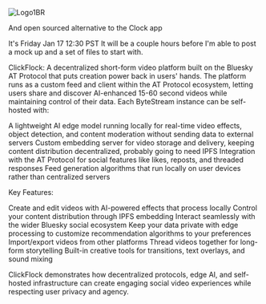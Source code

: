 
![Logo1BR](https://github.com/user-attachments/assets/ed78a710-30f5-4cfc-bd52-bb0dcd5de083)

And open sourced alternative to the Clock app

It's Friday Jan 17 12:30 PST
It will be a couple hours before I'm able to post a mock up and a set of files to start with.

ClickFlock: A decentralized short-form video platform built on the Bluesky AT Protocol that puts creation power back in users' hands.
The platform runs as a custom feed and client within the AT Protocol ecosystem, letting users share and discover AI-enhanced 15-60 second videos while maintaining control of their data. Each ByteStream instance can be self-hosted with:

A lightweight AI edge model running locally for real-time video effects, object detection, and content moderation without sending data to external servers
Custom embedding server for video storage and delivery, keeping content distribution decentralized, probably going to need IPFS
Integration with the AT Protocol for social features like likes, reposts, and threaded responses
Feed generation algorithms that run locally on user devices rather than centralized servers

Key Features:

Create and edit videos with AI-powered effects that process locally
Control your content distribution through IPFS embedding
Interact seamlessly with the wider Bluesky social ecosystem
Keep your data private with edge processing to customize recommendation algorithms to your preferences
Import/export videos from other platforms
Thread videos together for long-form storytelling
Built-in creative tools for transitions, text overlays, and sound mixing

ClickFlock demonstrates how decentralized protocols, edge AI, and self-hosted infrastructure can create engaging social video experiences while respecting user privacy and agency.
